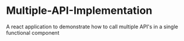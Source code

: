 # Multiple-API-Implementation
A react application to demonstrate how to call multiple API's in a single functional component
